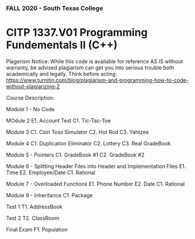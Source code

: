 ### FALL 2020 - South Texas College
# CITP 1337.V01 Programming Fundementals II (C++)

Plagerism Notice: While this code is available for reference AS IS without warranty, be advised plagiarism can get you into serious trouble both academically and legally.  Think before acting. https://www.turnitin.com/blog/plagiarism-and-programming-how-to-code-without-plagiarizing-2

Course Description: 

Module 1 - No Code

MOdule 2
E1. Account Test
C1. Tic-Tac-Toe

Module 3 
C1. Coin Toss Simulator
C2. Hot Rod
C3. Yahtzee

Module 4 
C1. Duplication Eliminator
C2. Lottery
C3. Real GradeBook

Module 5 - Pointers
C1. GradeBook #1
C2. GradeBook #2

Module 6 - Splitting Header Files into Header and Implementation Files
E1. Time
E2. Employee/Date
C1. Rational

Module 7 - Overloaded Functions
E1. Phone Number
E2. Date
C1. Rational

Module 9 - Inheritance
C1. Package

Test 1
T1. AddressBook

Test 2
T2. ClassRoom

Final Exam
F1. Population

